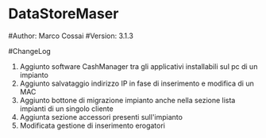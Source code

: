 # DataStoreMaser

#Author: Marco Cossai
#Version: 3.1.3

#ChangeLog
1. Aggiunto software CashManager tra gli applicativi installabili sul pc di un impianto
2. Aggiunto salvataggio indirizzo IP in fase di inserimento e modifica di un MAC
3. Aggiunto bottone di migrazione impianto anche nella sezione lista impianti di un singolo cliente
4. Aggiunta sezione accessori presenti sull'impianto
5. Modificata gestione di inserimento erogatori